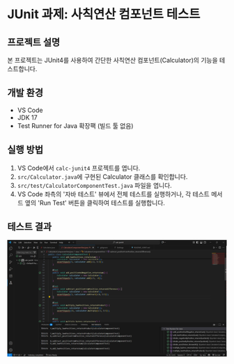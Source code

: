 # JUnit 과제: 사칙연산 컴포넌트 테스트

## 프로젝트 설명
본 프로젝트는 JUnit4를 사용하여 간단한 사칙연산 컴포넌트(Calculator)의 기능을 테스트합니다.

## 개발 환경
- VS Code
- JDK 17
- Test Runner for Java 확장팩 (빌드 툴 없음)

## 실행 방법
1.  VS Code에서 `calc-junit4` 프로젝트를 엽니다.
2.  `src/Calculator.java`에 구현된 Calculator 클래스를 확인합니다.
3.  `src/test/CalculatorComponentTest.java` 파일을 엽니다.
4.  VS Code 좌측의 '자바 테스트' 뷰에서 전체 테스트를 실행하거나, 각 테스트 메서드 옆의 'Run Test' 버튼을 클릭하여 테스트를 실행합니다.

## 테스트 결과
![JUnit 테스트 결과 스크린샷](https://raw.githubusercontent.com/seah595/calc-junit4/main/docs/vscode-test-screenshot.png)